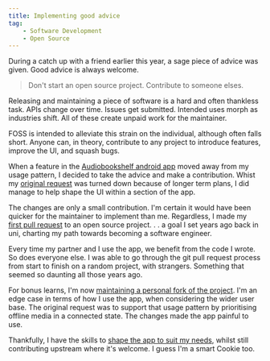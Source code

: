 ```yaml
---
title: Implementing good advice
tag:
    - Software Development
    - Open Source
---
```


During a catch up with a friend earlier this year, a sage piece of advice was given. Good advice is always welcome.

> Don't start an open source project. Contribute to someone elses.

Releasing and maintaining a piece of software is a hard and often thankless task. APIs change over time. Issues get submitted. Intended uses morph as industries shift. All of these create unpaid work for the maintainer.

FOSS is intended to alleviate this strain on the individual, although often falls short. Anyone can, in theory, contribute to any project to introduce features, improve the UI, and squash bugs. 

When a feature in the [Audiobookshelf android app](https://play.google.com/store/apps/details?id=com.audiobookshelf.app) moved away from my usage pattern, I decided to take the advice and make a contribution. Whist my [original request](https://github.com/advplyr/audiobookshelf-app/issues/954) was turned down because of longer term plans, I did manage to help shape the UI within a section of the app.

The changes are only a small contribution. I'm certain it would have been quicker for the maintainer to implement than me. Regardless, I made my [first pull request](https://github.com/advplyr/audiobookshelf-app/pull/967) to an open source project. . . a goal I set years ago back in uni, charting my path towards becoming a software engineer.

Every time my partner and I use the app, we benefit from the code I wrote. So does everyone else. I was able to go through the git pull request process from start to finish on a random project, with strangers. Something that seemed so daunting all those years ago.

For bonus learns, I'm now [maintaining a personal fork of the project](https://github.com/tonyedwardspz/audiobookshelf-app). I'm an edge case in terms of how I use the app, when considering the wider user base. The original request was to support that usage pattern by prioritising offline media in a connected state. The changes made the app painful to use.

Thankfully, I have the skills to [shape the app to suit my needs](https://github.com/tonyedwardspz/audiobookshelf-app/tree/te-personal-build), whilst still contributing upstream where it's welcome. I guess I'm a smart Cookie too.


